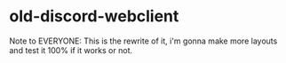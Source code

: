 # old-discord-webclient
Note to EVERYONE:
This is the rewrite of it, i'm gonna make more layouts and test it 100% if it works or not.

